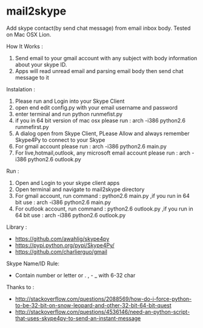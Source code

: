 # mail2skype
Add skype contact(by send chat message) from email inbox body. Tested on Mac OSX Lion.

How It Works :
 1. Send email to your gmail account with any subject with body information about your skype ID.
 2. Apps will read unread email and parsing email body then send chat message to it

Instalation :
 1. Please run and Login into your Skype Client
 2. open end edit config.py with your email username and password
 3. enter terminal and run python runmefist.py
 4. if you in 64 bit version of mac osx please run : arch -i386 python2.6 runmefirst.py
 5. A dialog open from Skype Client, PLease Allow and always remember Skype4Py to connect to your Skype
 6. For gmail account please run : arch -i386 python2.6 main.py
 7. For live,hotmail,outlook, any microsoft email account please run : arch -i386 python2.6 outlook.py

Run :
 1. Open and Login to your skype client apps
 2. Open terminal and navigate to mail2skype directory
 3.	For gmail account, run command : python2.6 main.py ,if you run in 64 bit use : arch -i386 python2.6 main.py
 4. For outlook account, run command : python2.6 outlook.py ,if you run in 64 bit use : arch -i386 python2.6 outlook.py

Library :
 * https://github.com/awahlig/skype4py
 * https://pypi.python.org/pypi/Skype4Py/
 * https://github.com/charlierguo/gmail

Skype Name/ID Rule:
 * Contain number or letter or . , - _ with 6-32 char

Thanks to :
 * http://stackoverflow.com/questions/2088569/how-do-i-force-python-to-be-32-bit-on-snow-leopard-and-other-32-bit-64-bit-quest
 * http://stackoverflow.com/questions/4536146/need-an-python-script-that-uses-skype4py-to-send-an-instant-message

